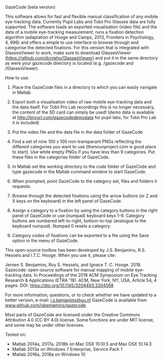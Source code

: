   GazeCode (beta version)
  
  This software allows for fast and flexible manual classification of any
  mobile eye-tracking data. Currently Pupil Labs and Tobii Pro Glasses data 
  are fully supported. The software loads an exported visualisation (video file) 
  and the data of a mobile eye-tracking measurement, runs a fixation
  detection algorithm (adaptation of Hooge and  Camps, 2013, Frontiers in Psychology, 4,
  996) and offers a simple to use interface to browse through and
  categorise the detected fixations. For this version that is integrated with GlassesViewer to work, make sure to download GlassesViewer (https://github.com/dcnieho/GlassesViewer) and put it in the same directory as were your gazecode directory is located (e.g. <rootdir>/gazecode and <rootdir>/GlassesViewer).
  
  How to use:
  1) Place the GazeCode files in a directory to which you can easily navigate
  in Matlab
  
  2) Export both a visualisation video of raw mobile eye-tracking data and
  the data itself. For Tobii Pro Lab recordings  this is no longer necessary, 
  the content of the SD card can simply be used!
  (demo data is available at http://tinyurl.com/gazecodedemodata for pupil labs, for Tobii Pro Lab it is included)
  
  3) Put the video file and the data file in the data folder of GazeCode
  
  4) Find a set of nine 100 x 100 non-transparant PNGs reflecting the
  different categories you want to use (thenounproject.com is good place to
  start). Use white empty PNGs if you have less than 9 categories. Put
  these files in the categories folder of GazeCode.
  
  5) In Matlab set the working directory to the code folder of GazeCode and 
  type gazecode in the Matlab command window to start GazeCode.
  
  6) When prompted, point GazeCode to the category set, files and folders it
  requests.
  
  7) Browse through the detected fixations using the arrow buttons (or Z
  and X keys on the keyboard) in the left panel of GazeCode.
  
  8) Assign a category to a fixation by using the category buttons in the
  right panel of GazeCode or use (numpad) keyboard keys 1-9. Category
  buttons are numbered left-to-right, bottom-to-top (analogue to the
  keyboard numpad). Numpad 0 resets a category.
  
  9) Category codes of fixations can be exported to a file using the Save
  option in the menu of GazeCode.
  
  This open-source toolbox has been developed by J.S. Benjamins, R.S. Hessels 
  and I.T.C. Hooge. When you use it, please cite:
 
  Jeroen S. Benjamins, Roy S. Hessels, and Ignace T. C. Hooge. 2018. 
  Gazecode: open-source software for manual mapping of mobile eye-tracking 
  data. In Proceedings of the 2018 ACM Symposium on Eye Tracking Research & 
  Applications (ETRA '18). ACM, New York, NY, USA, Article 54, 4 pages. 
  DOI: https://doi.org/10.1145/3204493.3204568
 
  For more information, questions, or to check whether we have updated to a
  better version, e-mail: j.s.benjamins@uu.nl GazeCode is available from 
  www.github.com/jsbenjamins/gazecode
 
  Most parts of GazeCode are licensed under the Creative Commons Attribution 
  4.0 (CC BY 4.0) license. Some functions are under MIT license, and some 
  may be under other licenses.
 
  Tested on:
  - Matlab 2014a, 2017a, 2018b on Mac OSX 10.10.5 and Max OSX 10.14.3
  - Matlab 2013a on Windows 7 Enterprise, Service Pack 1
  - Matlab 2016a, 2018a on Windows 10
